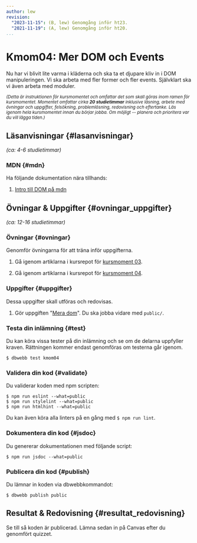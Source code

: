 ```yaml
---
author: lew
revision:
  "2023-11-15": (B, lew) Genomgång inför ht23.
  "2021-11-19": (A, lew) Genomgång inför ht20.
...
```


# Kmom04: Mer DOM och Events

Nu har vi blivit lite varma i kläderna och ska ta et djupare kliv in i DOM manipuleringen. Vi ska arbeta med fler former och fler events. Självklart ska vi även arbeta med moduler.

<!--more-->

<!-- [FIGURE src=/image/snapht14/js1-boulder-dash.png caption="Öva arrayer med en Boulderdash klon."] -->

<small><i>(Detta är instruktionen för kursmomentet och omfattar det som skall göras inom ramen för kursmomentet. Momentet omfattar cirka **20 studietimmar** inklusive läsning, arbete med övningar och uppgifter, felsökning, problemlösning, redovisning och eftertanke. Läs igenom hela kursmomentet innan du börjar jobba. Om möjligt -- planera och prioritera var du vill lägga tiden.)</i></small>

## Läsanvisningar {#lasanvisningar}

_(ca: 4-6 studietimmar)_

### MDN {#mdn}

Ha följande dokumentation nära tillhands:

1. [Intro till DOM på mdn](https://developer.mozilla.org/en-US/docs/Web/API/Document_Object_Model/Introduction)

## Övningar & Uppgifter {#ovningar_uppgifter}

_(ca: 12-16 studietimmar)_

### Övningar {#ovningar}

Genomför övningarna för att träna inför uppgifterna.

1. Gå igenom artiklarna i kursrepot för [kursmoment 03](https://github.com/dbwebb-se/js-v2/tree/master/components/03).

2. Gå igenom artiklarna i kursrepot för [kursmoment 04](https://github.com/dbwebb-se/js-v2/tree/master/components/04).

### Uppgifter {#uppgifter}

Dessa uppgifter skall utföras och redovisas.

1. Gör uppgiften "[Mera dom](https://github.com/dbwebb-se/js-v2/blob/master/components/04/assignment-1.md)". Du ska jobba vidare med `public/`.


<!-- [YOUTUBE src=sTGEOj8VQj0 width=639 caption="Hur kan det se ut när det är klart"] -->

### Testa din inlämning {#test}

Du kan köra vissa tester på din inlämning och se om de delarna uppfyller kraven. Rättningen kommer endast genomföras om testerna går igenom.

```console
$ dbwebb test kmom04
```

### Validera din kod {#validate}

Du validerar koden med npm scripten:

```console
$ npm run eslint --what=public
$ npm run stylelint --what=public
$ npm run htmlhint --what=public
```

Du kan även köra alla linters på en gång med `$ npm run lint`.

### Dokumentera din kod {#jsdoc}

Du genererar dokumentationen med följande script:

```console
$ npm run jsdoc --what=public
```


### Publicera din kod {#publish}

Du lämnar in koden via dbwebbkommandot:

```console
$ dbwebb publish public
```

## Resultat & Redovisning {#resultat_redovisning}

Se till så koden är publicerad. Lämna sedan in på Canvas efter du genomfört quizzet.
